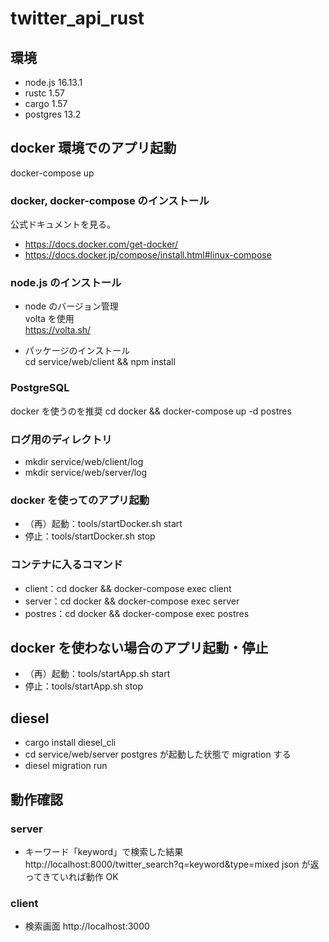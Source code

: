 # twitter_api_rust

## 環境

- node.js 16.13.1
- rustc 1.57
- cargo 1.57
- postgres 13.2

## docker 環境でのアプリ起動

docker-compose up

### docker, docker-compose のインストール

公式ドキュメントを見る。

- https://docs.docker.com/get-docker/
- https://docs.docker.jp/compose/install.html#linux-compose

### node.js のインストール

- node のバージョン管理<br>
  volta を使用<br>
  https://volta.sh/

- パッケージのインストール<br>
  cd service/web/client && npm install

### PostgreSQL

docker を使うのを推奨
cd docker && docker-compose up -d postres

### ログ用のディレクトリ

- mkdir service/web/client/log
- mkdir service/web/server/log

### docker を使ってのアプリ起動

- （再）起動：tools/startDocker.sh start
- 停止：tools/startDocker.sh stop

### コンテナに入るコマンド

- client：cd docker && docker-compose exec client
- server：cd docker && docker-compose exec server
- postres：cd docker && docker-compose exec postres

## docker を使わない場合のアプリ起動・停止

- （再）起動：tools/startApp.sh start
- 停止：tools/startApp.sh stop

## diesel

- cargo install diesel_cli
- cd service/web/server
  postgres が起動した状態で migration する
- diesel migration run

## 動作確認

### server

- キーワード「keyword」で検索した結果
  http://localhost:8000/twitter_search?q=keyword&type=mixed
  json が返ってきていれば動作 OK

### client

- 検索画面
  http://localhost:3000
